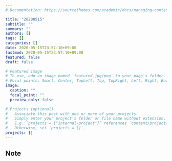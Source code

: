 ```yaml
---
# Documentation: https://sourcethemes.com/academic/docs/managing-content/

title: "20200515"
subtitle: ""
summary: ""
authors: []
tags: []
categories: []
date: 2020-05-15T23:57:10+09:00
lastmod: 2020-05-15T23:57:10+09:00
featured: false
draft: false

# Featured image
# To use, add an image named `featured.jpg/png` to your page's folder.
# Focal points: Smart, Center, TopLeft, Top, TopRight, Left, Right, BottomLeft, Bottom, BottomRight.
image:
  caption: ""
  focal_point: ""
  preview_only: false

# Projects (optional).
#   Associate this post with one or more of your projects.
#   Simply enter your project's folder or file name without extension.
#   E.g. `projects = ["internal-project"]` references `content/project/deep-learning/index.md`.
#   Otherwise, set `projects = []`.
projects: []
---
```


## Note

